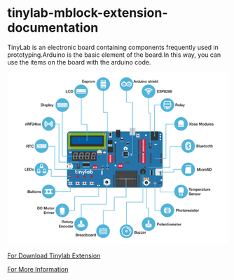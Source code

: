 # tinylab-mblock-extension-documentation

TinyLab is an electronic board containing components frequently used in prototyping.Arduino is the basic element of the board.In this way, you can use the items on the board with the arduino code.

![tinylab blocks image](./_assets/tinylab_picture.PNG)

[For Download Tinylab Extension ](https://github.com/Robotistan-Workspace/tinylab-mblock-extension-documentation/tree/main/release)

[For More Information](https://github.com/Robotistan-Workspace/tinylab-mblock-extension-documentation/tree/main/doc)
